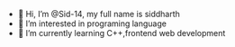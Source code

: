 - 👋 Hi, I’m @Sid-14, my full name is siddharth 
- 👀 I’m interested in programing language
- 🌱 I’m currently learning C++,frontend web development


